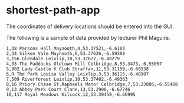 # shortest-path-app

The coordinates of delivery locations should be entered into the GUI.

The following is a sample of data provided by lecturer Phil Maguire.
```
1,38 Parsons Hall Maynooth,4,53.37521,-6.6103
2,34 Silken Vale Maynooth,6,53.37626,-6.59308
3,156 Glendale Leixlip,18,53.37077,-6.48279
4,33 The Paddocks Oldtown Mill Celbridge,8,53.3473,-6.55057
5,902 Lady Castle K Club Straffan,11,53.31159,-6.60538
6,9 The Park Louisa Valley Leixlip,3,53.36115,-6.48907
7,509 Riverforest Leixlip,10,53.37402,-6.49363
8,16 Priory Chase St.Raphaels Manor Celbridge,7,53.33886,-6.55468
9,13 Abbey Park Court Clane,13,53.2908,-6.67746
10,117 Royal Meadows Kilcock,12,53.39459,-6.66995
```
